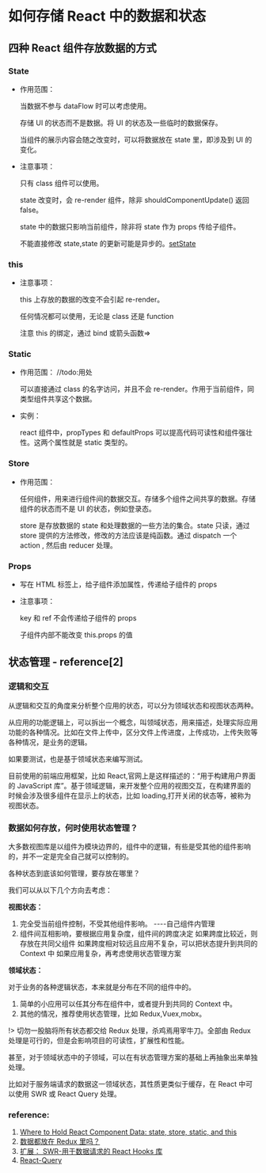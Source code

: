 # 如何存储 React 中的数据和状态

## 四种 React 组件存放数据的方式

### State

- 作用范围：

  当数据不参与 dataFlow 时可以考虑使用。

  存储 UI 的状态而不是数据。将 UI 的状态及一些临时的数据保存。

  当组件的展示内容会随之改变时，可以将数据放在 state 里，即涉及到 UI 的变化。

- 注意事项：

  只有 class 组件可以使用。

  state 改变时，会 re-render 组件，除非 shouldComponentUpdate() 返回 false。

  state 中的数据只影响当前组件，除非将 state 作为 props 传给子组件。

  不能直接修改 state,state 的更新可能是异步的。[setState](https://zh-hans.reactjs.org/docs/react-component.html#setstate)

### this

- 注意事项：

  this 上存放的数据的改变不会引起 re-render。

  任何情况都可以使用，无论是 class 还是 function

  注意 this 的绑定，通过 bind 或箭头函数=>

### Static

- 作用范围：
  //todo:用处

  可以直接通过 class 的名字访问，并且不会 re-render。作用于当前组件，同类型组件共享这个数据。

- 实例：

  react 组件中，propTypes 和 defaultProps 可以提高代码可读性和组件强壮性。这两个属性就是 static 类型的。

### Store

- 作用范围：

  任何组件，用来进行组件间的数据交互。存储多个组件之间共享的数据。存储组件的状态而不是 UI 的状态，例如登录态。

  store 是存放数据的 state 和处理数据的一些方法的集合。state 只读，通过 store 提供的方法修改，修改的方法应该是纯函数。通过 dispatch 一个 action , 然后由 reducer 处理。

### Props

- 写在 HTML 标签上，给子组件添加属性，传递给子组件的 props

- 注意事项：

  key 和 ref 不会传递给子组件的 props

  子组件内部不能改变 this.props 的值

## 状态管理 - reference[2]

### 逻辑和交互

从逻辑和交互的角度来分析整个应用的状态，可以分为领域状态和视图状态两种。

从应用的功能逻辑上，可以拆出一个概念，叫领域状态，用来描述，处理实际应用功能的各种情况。比如在文件上传中，区分文件上传进度，上传成功，上传失败等各种情况，是业务的逻辑。

如果要测试，也是基于领域状态来编写测试。

目前使用的前端应用框架，比如 React,官网上是这样描述的：“用于构建用户界面的 JavaScript 库”。基于领域逻辑，来开发整个应用的视图交互，在构建界面的时候会涉及很多组件在显示上的状态，比如 loading,打开关闭的状态等，被称为视图状态。

### 数据如何存放，何时使用状态管理？

大多数视图库是以组件为模块边界的，组件中的逻辑，有些是受其他的组件影响的，并不一定是完全自己就可以控制的。

各种状态到底该如何管理，要存放在哪里？

我们可以从以下几个方向去考虑：

**视图状态：**

1. 完全受当前组件控制，不受其他组件影响。 ----自己组件内管理
2. 组件间互相影响，要根据应用复杂度，组件间的跨度决定
   如果跨度比较近，则存放在共同父组件
   如果跨度相对较远且应用不复杂，可以把状态提升到共同的 Context 中
   如果应用复杂，再考虑使用状态管理方案

**领域状态：**

对于业务的各种逻辑状态，本来就是分布在不同的组件中的。

1. 简单的小应用可以任其分布在组件中，或者提升到共同的 Context 中。
2. 其他的情况，推荐使用状态管理，比如 Redux,Vuex,mobx。

!> 切勿一股脑将所有状态都交给 Redux 处理，杀鸡焉用宰牛刀。全部由 Redux 处理是可行的，但是会影响项目的可读性，扩展性和性能。

甚至，对于领域状态中的子领域，可以在有状态管理方案的基础上再抽象出来单独处理。

比如对于服务端请求的数据这一领域状态，其性质更类似于缓存，在 React 中可以使用 SWR 或 React Query 处理。

### reference:

1. [Where to Hold React Component Data: state, store, static, and this](https://www.freecodecamp.org/news/where-do-i-belong-a-guide-to-saving-react-component-data-in-state-store-static-and-this-c49b335e2a00/)
2. [数据都放在 Redux 里吗？](https://juejin.cn/post/6986202846903402503#heading-0)
3. [扩展： SWR-用于数据请求的 React Hooks 库](https://github.com/vercel/swr)
4. [React-Query](https://github.com/tannerlinsley/react-query)
